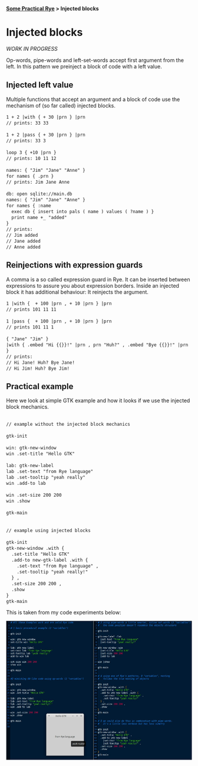 <b><a href="./TOUR_0.html">Some Practical Rye</a> > Injected blocks</b>

# Injected blocks

_WORK IN PROGRESS_

Op-words, pipe-words and left-set-words accept first argument from the left. In this pattern we preinject a block of code with a left value.

## Injected left value

Multiple functions that accept an argument and a block of code use the mechanism of (so far called) injected blocks.

```rye
1 + 2 |with { + 30 |prn } |prn
// prints: 33 33

1 + 2 |pass { + 30 |prn } |prn
// prints: 33 3

loop 3 { +10 |prn }
// prints: 10 11 12

names: { "Jim" "Jane" "Anne" }
for names { .prn }
// prints: Jim Jane Anne

db: open sqlite://main.db
names: { "Jim" "Jane" "Anne" }
for names { :name
  exec db { insert into pals ( name ) values ( ?name ) }
  print name +_ "added"
} 
// prints:
// Jim added
// Jane added
// Anne added
```

## Reinjections with expression guards

A comma is a so called expression guard in Rye. It can be inserted between expressions to assure you about expression borders. Inside an injected block it has additional behaviour: It reinjects the argument.

```rye
1 |with {  + 100 |prn , + 10 |prn } |prn
// prints 101 11 11

1 |pass {  + 100 |prn , + 10 |prn } |prn
// prints 101 11 1

{ "Jane" "Jim" }
|with { .embed "Hi {{}}!" |prn , prn "Huh?" , .embed "Bye {{}}!" |prn } 
// prints:
// Hi Jane! Huh? Bye Jane!
// Hi Jim! Huh? Bye Jim!
```

## Practical example

Here we look at simple GTK example and how it looks if we use the injected block mechanics.

```

// example without the injected block mechanics

gtk-init

win: gtk-new-window
win .set-title "Hello GTK"

lab: gtk-new-label
lab .set-text "from Rye language"
lab .set-tooltip "yeah really"
win .add-to lab

win .set-size 200 200
win .show

gtk-main


// example using injected blocks

gtk-init
gtk-new-window .with {
  .set-title "Hello GTK"
  .add-to new-gtk-label .with {
    .set-text "from Rye language" ,
    .set-tooltip "yeah really!"
  } ,
  .set-size 200 200 ,
  .show
}
gtk-main

```

This is taken from my code experiments below:

<img src="./tour_imgs/gtk_minimal_example.jpeg" />